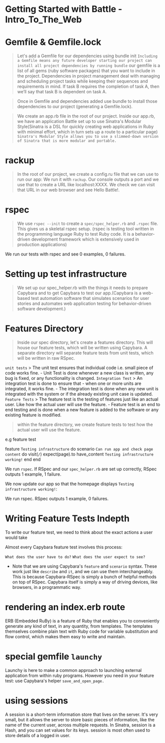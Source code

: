 #  Getting Started with Battle - Intro_To_The_Web

# Gemfile & Gemfile.lock

> Let's add a Gemfile for our dependencies using bundle init
 `Including a Gemfile means any future developer starting our project can install all project dependencies by running bundle` our gemfile is a list of all gems (ruby software packages) that you want to include in the project. Dependencies in project management deal with managing and scheduling project tasks while keeping their sequences and requirements in mind. If task B requires the completion of task A, then we’ll say that task B is dependent on task A. 

 > Once in Gemfile and dependencies added use bundle to install those dependencies to our project (generating a Gemfile.lock).

 > We create an app.rb file in the root of our project. 
 > Inside our app.rb, we have an application Battle set up to use Sinatra's Modular Style(Sinatra is a DSL for quickly creating web applications in Ruby with minimal effort, which in turn sets up a route to a particular page)
 `Sinatra's Modular Style allows you to use a slimmed-down version of Sinatra that is more modular and portable.`

 # rackup

 > In the root of our project, we create a config.ru file that we can use to run our app:
 > We run it with `rackup`. Our console outputs a port and we use that to create a URL like localhost:XXXX. We check we can visit that URL in our web browser and see Hello Battle!.

 # rspec

 > We use `rspec --init` to create a `spec/spec_helper.rb` and `.rspec` file. This gives us a skeletal rspec setup. (rspec is testing tool written in the programming language Ruby to test Ruby code. It is a behavior-driven development framework which is extensively used in production applications)

We run our tests with rspec and see 0 examples, 0 failures.

# Setting up test infrastructure

> We set up our spec_helper.rb with the things it needs to prepare Capybara and to get Capybara to test our app.(Capybara is a web-based test automation software that simulates scenarios for user stories and automates web application testing for behavior-driven software development.)

# Features Directory

> Inside our spec directory, let's create a features directory. This will house our feature tests, which will be written using Capybara. A separate directory will separate feature tests from unit tests, which will be written in raw RSpec.

`unit tests` > The unit test ensures that individual code i.e. small piece of code works fine. - Unit Test is done whenever a new class is written, any bug is fixed, or any functionality is changed.
`Integration Test` > An integration test is done to ensure that - when one or more units are integrated, it works fine. - The integration test is done when any new unit is integrated with the system or if the already existing unit case is updated.
`Feature Tests` > The feature test is the testing of features just like an actual user. Like how the actual user will use the feature. - Feature test is an end to end testing and is done when a new feature is added to the software or any existing feature is modified. 

> within the feature directory, we create feature tests to test how the actual user will use the feature.

e.g feature test

feature `Testing infrastructure` do
  scenario `Can run app and check page content` do
    visit(`/`)
    expect(page).to have_content `Testing infrastructure working!`
  end
end

We run `rspec`.
If RSpec and our `spec_helper.rb` are set up correctly, RSpec outputs 1 example, 1 failure.

We now update our app so that the homepage displays `Testing infrastructure working!`:

We run rspec. RSpec outputs 1 example, 0 failures.

# Writing Feature Tests Indepth

To write our feature test, we need to think about the exact actions a user would take

Almost every Capybara feature test involves this process:

`What does the user have to do?`
`What does the user expect to see?`

* Note that we are using Capybara's `feature` and `scenario` syntax. These work just like `describe` and `it`, and we can use them interchangeably. This is because Capybara-RSpec is simply a bunch of helpful methods on top of RSpec. Capybara itself is simply a way of driving devices, like browsers, in a programmatic way.

# rendering an index.erb route

ERB (Embedded RuBy) is a feature of Ruby that enables you to conveniently generate any kind of text, in any quantity, from templates. The templates themselves combine plain text with Ruby code for variable substitution and flow control, which makes them easy to write and maintain.

# special gemfile `launchy`

Launchy is here to make a common approach to launching external application from within ruby programs. However you need in your feature test: use Capybara's helper `save_and_open_page.`

# using sessions

A session is a short-term information store that lives on the server. It's very small, but it allows the server to store basic pieces of information, like the name of the current user, across multiple requests. In Sinatra, session is a Hash, and you can set values for its keys. session is most often used to store details of a logged in user.